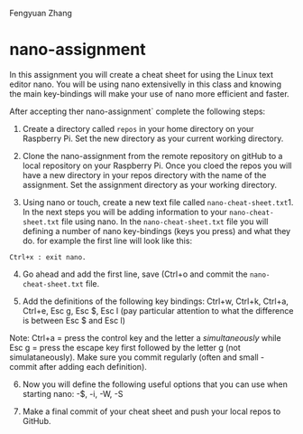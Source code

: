 Fengyuan Zhang

# nano-assignment
In this assignment you will create a cheat sheet for using the Linux text editor nano. You will be using nano extensivelly in this class and knowing the main key-bindings will make your use of nano more efficient and faster.

After accepting ther nano-assignment` complete the following steps:

1. Create a directory called `repos` in your home directory on your Raspberry Pi. Set the new directory as your current working directory.

2. Clone the nano-assignment from the remote repository on gitHub to a local repository on your Raspberry Pi. Once you cloed the repos you will have a new directory in your repos directory with the name of the assignment. Set the assignment directory as your working directory.

3. Using nano or touch, create a new text file called `nano-cheat-sheet.txt`1. In the next steps you will be adding information to your `nano-cheat-sheet.txt` file using nano. In the `nano-cheat-sheet.txt` file you will defining a number of nano key-bindings (keys you press) and what they do. for example the first line will look like this:

```
Ctrl+x : exit nano. 
```

4. Go ahead and add the first line, save (Ctrl+o and commit the `nano-cheat-sheet.txt` file.

5. Add the definitions of the following key bindings: Ctrl+w, Ctrl+k, 
Ctrl+a, Ctrl+e, Esc g, Esc $, Esc l (pay particular attention 
to what the difference is between Esc $ and Esc l)

Note: Ctrl+a = press the control key and the letter a *simultaneously* while Esc g = press the escape key first followed by 
the letter g (not simulataneously). Make sure you commit regularly (often and small - commit after adding each definition).
   
6. Now you will define the following useful options that you can use when starting nano: -$, -i, -W, -S 

7. Make a final commit of your cheat sheet and push your local repos to GitHub.
